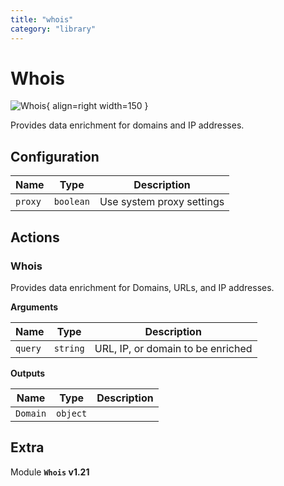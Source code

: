 ```yaml
---
title: "whois"
category: "library"
---
```

# Whois

![Whois](/assets/playbooks/library/whois.svg){ align=right width=150 }

Provides data enrichment for domains and IP addresses.

## Configuration

| Name      |  Type   |  Description  |
| --------- | ------- | --------------------------- |
| `proxy` | `boolean` | Use system proxy settings |

## Actions

### Whois

Provides data enrichment for Domains, URLs, and IP addresses.

**Arguments**

| Name      |  Type   |  Description  |
| --------- | ------- | --------------------------- |
| `query` | `string` | URL, IP, or domain to be enriched |


**Outputs**

| Name      |  Type   |  Description  |
| --------- | ------- | --------------------------- |
| `Domain` | `object` |  |


## Extra

Module **`Whois` v1.21**